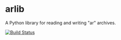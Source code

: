 arlib
=====

A Python library for reading and writing "ar" archives.

[![Build Status](https://travis-ci.org/awm/arlib.svg?branch=master)](https://travis-ci.org/awm/arlib)
